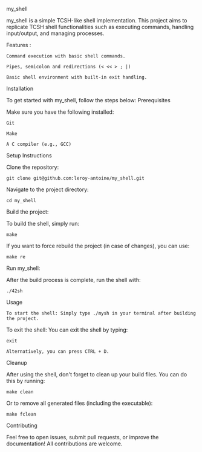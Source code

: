 my_shell

my_shell is a simple TCSH-like shell implementation. This project aims to replicate TCSH shell functionalities such as executing commands, handling input/output, and managing processes.

Features :

    Command execution with basic shell commands.

    Pipes, semicolon and redirections (< << > ; |)

    Basic shell environment with built-in exit handling.

Installation

To get started with my_shell, follow the steps below: Prerequisites

Make sure you have the following installed:

    Git

    Make

    A C compiler (e.g., GCC)

Setup Instructions

Clone the repository:

    git clone git@github.com:leroy-antoine/my_shell.git

Navigate to the project directory:

    cd my_shell

Build the project:

To build the shell, simply run:

    make

If you want to force rebuild the project (in case of changes), you can use:

    make re

Run my_shell:

After the build process is complete, run the shell with:

    ./42sh

Usage

    To start the shell: Simply type ./mysh in your terminal after building the project.

To exit the shell: You can exit the shell by typing:

    exit

    Alternatively, you can press CTRL + D.

Cleanup

After using the shell, don't forget to clean up your build files. You can do this by running:

    make clean

Or to remove all generated files (including the executable):

    make fclean

Contributing

Feel free to open issues, submit pull requests, or improve the documentation! All contributions are welcome.
